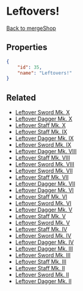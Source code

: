 # Leftovers!

<no description available>

[Back to mergeShop](../merge-shops.md)

## Properties

```json
{
    "id": 35,
    "name": "Leftovers!"
}
```

## Related

- [Leftover Sword Mk. X](../items/12940-leftover-sword-mk-x.md)
- [Leftover Dagger Mk. X](../items/12945-leftover-dagger-mk-x.md)
- [Leftover Staff Mk. X](../items/12950-leftover-staff-mk-x.md)
- [Leftover Staff Mk. IX](../items/12949-leftover-staff-mk-ix.md)
- [Leftover Dagger Mk. IX](../items/12944-leftover-dagger-mk-ix.md)
- [Leftover Sword Mk. IX](../items/12939-leftover-sword-mk-ix.md)
- [Leftover Dagger Mk. VIII](../items/12943-leftover-dagger-mk-viii.md)
- [Leftover Staff Mk. VIII](../items/12948-leftover-staff-mk-viii.md)
- [Leftover Sword Mk. VIII](../items/12938-leftover-sword-mk-viii.md)
- [Leftover Sword Mk. VII](../items/12937-leftover-sword-mk-vii.md)
- [Leftover Staff Mk. VII](../items/12947-leftover-staff-mk-vii.md)
- [Leftover Dagger Mk. VII](../items/12942-leftover-dagger-mk-vii.md)
- [Leftover Dagger Mk. VI](../items/12941-leftover-dagger-mk-vi.md)
- [Leftover Staff Mk. VI](../items/12946-leftover-staff-mk-vi.md)
- [Leftover Sword Mk. VI](../items/12936-leftover-sword-mk-vi.md)
- [Leftover Dagger Mk. V](../items/1309-leftover-dagger-mk-v.md)
- [Leftover Staff Mk. V](../items/1308-leftover-staff-mk-v.md)
- [Leftover Sword Mk. V](../items/1307-leftover-sword-mk-v.md)
- [Leftover Staff Mk. IV](../items/1305-leftover-staff-mk-iv.md)
- [Leftover Sword Mk. IV](../items/1304-leftover-sword-mk-iv.md)
- [Leftover Dagger Mk. IV](../items/1306-leftover-dagger-mk-iv.md)
- [Leftover Dagger Mk. III](../items/1303-leftover-dagger-mk-iii.md)
- [Leftover Sword Mk. III](../items/1301-leftover-sword-mk-iii.md)
- [Leftover Staff Mk. III](../items/1302-leftover-staff-mk-iii.md)
- [Leftover Staff Mk. II](../items/1299-leftover-staff-mk-ii.md)
- [Leftover Sword Mk. II](../items/1298-leftover-sword-mk-ii.md)
- [Leftover Dagger Mk. II](../items/1300-leftover-dagger-mk-ii.md)

